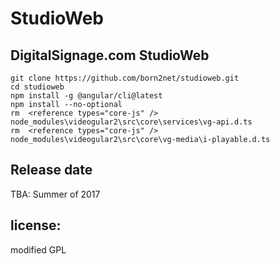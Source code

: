 StudioWeb
=====================

DigitalSignage.com StudioWeb    
----------------

```
git clone https://github.com/born2net/studioweb.git
cd studioweb
npm install -g @angular/cli@latest
npm install --no-optional
rm  <reference types="core-js" /> node_modules\videogular2\src\core\services\vg-api.d.ts
rm  <reference types="core-js" /> node_modules\videogular2\src\core\vg-media\i-playable.d.ts
```

Release date
----------------
TBA: Summer of 2017

license:
--------
modified GPL

